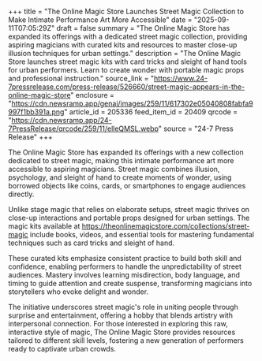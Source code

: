 +++
title = "The Online Magic Store Launches Street Magic Collection to Make Intimate Performance Art More Accessible"
date = "2025-09-11T07:05:29Z"
draft = false
summary = "The Online Magic Store has expanded its offerings with a dedicated street magic collection, providing aspiring magicians with curated kits and resources to master close-up illusion techniques for urban settings."
description = "The Online Magic Store launches street magic kits with card tricks and sleight of hand tools for urban performers. Learn to create wonder with portable magic props and professional instruction."
source_link = "https://www.24-7pressrelease.com/press-release/526660/street-magic-appears-in-the-online-magic-store"
enclosure = "https://cdn.newsramp.app/genai/images/259/11/617302e05040808fabfa9997f1bb391a.png"
article_id = 205336
feed_item_id = 20409
qrcode = "https://cdn.newsramp.app/24-7PressRelease/qrcode/259/11/elleQMSL.webp"
source = "24-7 Press Release"
+++

<p>The Online Magic Store has expanded its offerings with a new collection dedicated to street magic, making this intimate performance art more accessible to aspiring magicians. Street magic combines illusion, psychology, and sleight of hand to create moments of wonder, using borrowed objects like coins, cards, or smartphones to engage audiences directly.</p><p>Unlike stage magic that relies on elaborate setups, street magic thrives on close-up interactions and portable props designed for urban settings. The magic kits available at <a href="https://theonlinemagicstore.com/collections/street-magic" rel="nofollow" target="_blank">https://theonlinemagicstore.com/collections/street-magic</a> include books, videos, and essential tools for mastering fundamental techniques such as card tricks and sleight of hand.</p><p>These curated kits emphasize consistent practice to build both skill and confidence, enabling performers to handle the unpredictability of street audiences. Mastery involves learning misdirection, body language, and timing to guide attention and create suspense, transforming magicians into storytellers who evoke delight and wonder.</p><p>The initiative underscores street magic's role in uniting people through surprise and entertainment, offering a hobby that blends artistry with interpersonal connection. For those interested in exploring this raw, interactive style of magic, The Online Magic Store provides resources tailored to different skill levels, fostering a new generation of performers ready to captivate urban crowds.</p>